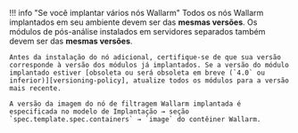 !!! info "Se você implantar vários nós Wallarm"
    Todos os nós Wallarm implantados em seu ambiente devem ser das **mesmas versões**. Os módulos de pós-análise instalados em servidores separados também devem ser das **mesmas versões**.

    Antes da instalação do nó adicional, certifique-se de que sua versão corresponde à versão dos módulos já implantados. Se a versão do módulo implantado estiver [obsoleta ou será obsoleta em breve (`4.0` ou inferior)][versioning-policy], atualize todos os módulos para a versão mais recente.

    A versão da imagem do nó de filtragem Wallarm implantada é especificada no modelo de Implantação → seção `spec.template.spec.containers` → `image` do contêiner Wallarm.